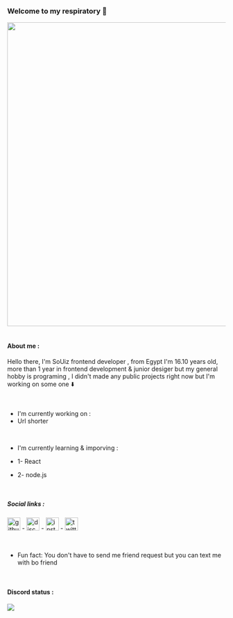 ### Welcome to my respiratory :handshake:
 <img src="https://cdn.discordapp.com/attachments/951284496781697124/956346460889292830/Picsart_22-03-24_02-19-11-552.jpg" width="700" >
 <br/>
  <br/>

 #### **About me** :
Hello there, I'm SoUiz frontend developer ,
 from Egypt I'm 16.10 years old, more than 1 year in frontend development & junior desiger but my general hobby is programing , 
 I didn't made any public projects right now but I'm working on some one :arrow_down: 

<br/>

- I'm currently working on : 
 - Url shorter


<br/>

- I'm currently learning & imporving :

- 1- React
- 2- node.js
<br/>

##### Social links :
[<img src='https://cdn.jsdelivr.net/npm/simple-icons@3.0.1/icons/github.svg' alt='github' height='30'>](https://github.com/https://github.com/iiSoUlzDev) - [<img src='https://cdn.jsdelivr.net/npm/simple-icons@3.0.1/icons/discord.svg' alt='discord' height='30'>](https://discord.com/users/779536788058013697)  -  [<img src='https://cdn.jsdelivr.net/npm/simple-icons@3.0.1/icons/instagram.svg' alt='instagram' height='30'>](https://www.instagram.com/X2_69x/) -  [<img src='https://cdn.jsdelivr.net/npm/simple-icons@3.0.1/icons/twitter.svg' alt='twitter' height='30'>](https://twitter.com/sir69) 

<br/>

-  Fun fact: You don't have to send me friend request but you can text me with bo friend
<br/>


   ####  Discord status :

<img src="https://discord.c99.nl/widget/theme-4/779536788058013697.png">
  






